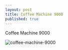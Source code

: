 ```yaml
---
layout: post
title: Coffee Machine 9000
published: true
---
```


Coffee Machine 9000

![coffee-machine-9000](D:\OneDrive\02-Personal-Github\sundeeparandara.github.io\_posts\coffee-machine-9000.gif)